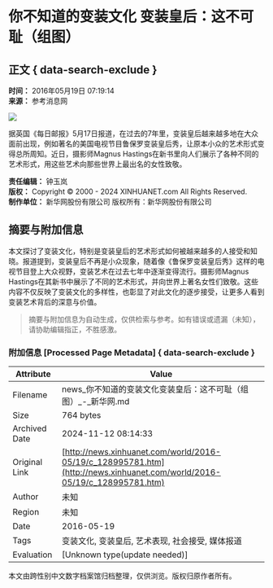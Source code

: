 # 你不知道的变装文化 变装皇后：这不可耻（组图）

## 正文 { data-search-exclude }


**时间：** 2016年05月19日 07:19:14  
**来源：** 参考消息网

![](128995781_14636132801921n.jpg)

据英国《每日邮报》5月17日报道，在过去的7年里，变装皇后越来越多地在大众面前出现，例如著名的美国电视节目鲁保罗变装皇后秀，让原本小众的艺术形式变得总所周知。近日，摄影师Magnus Hastings在新书里向人们展示了各种不同的艺术形式，用这些艺术向那些世界上最出名的女性致敬。

**责任编辑：** 钟玉岚  
**版权：** Copyright © 2000 - 2024 XINHUANET.com All Rights Reserved.  
**制作单位：** 新华网股份有限公司  版权所有：新华网股份有限公司
<!-- tcd_original_link http://news.xinhuanet.com/world/2016-05/19/c_128995781.htm -->
## 摘要与附加信息

<!-- tcd_abstract -->
本文探讨了变装文化，特别是变装皇后的艺术形式如何被越来越多的人接受和知晓。报道提到，变装皇后不再是小众现象，随着像《鲁保罗变装皇后秀》这样的电视节目登上大众视野，变装艺术在过去七年中逐渐变得流行。摄影师Magnus Hastings在其新书中展示了不同的艺术形式，并向世界上著名女性们致敬。这些内容不仅反映了变装文化的多样性，也彰显了对此文化的逐步接受，让更多人看到变装艺术背后的深意与价值。
<!-- tcd_abstract_end -->

> 摘要与附加信息为自动生成，仅供检索与参考。如有错误或遗漏（未知），请协助编辑指正，不胜感激。

### 附加信息 [Processed Page Metadata] { data-search-exclude }

| Attribute       | Value                                  |
|-----------------|----------------------------------------|
| Filename        | news_你不知道的变装文化变装皇后：这不可耻（组图）_-_新华网.md                             |
| Size            | 764 bytes                           |
| Archived Date   | 2024-11-12 08:14:33                             |
| Original Link   | [http://news.xinhuanet.com/world/2016-05/19/c_128995781.htm](http://news.xinhuanet.com/world/2016-05/19/c_128995781.htm)                       |
| Author          | 未知                               |
| Region          | 未知                               |
| Date            | 2016-05-19                                 |
| Tags            | 变装文化, 变装皇后, 艺术表现, 社会接受, 媒体报道                                 |
| Evaluation            | [Unknown type(update needed)]                                 |
<!-- tcd_table_end -->

本文由跨性别中文数字档案馆归档整理，仅供浏览。版权归原作者所有。
